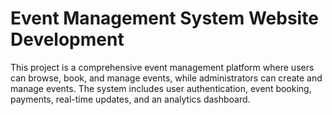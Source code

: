 # Event Management System Website Development
This project is a comprehensive event management platform where users can browse, book, and manage events, while administrators can create and manage events. The system includes user authentication, event booking, payments, real-time updates, and an analytics dashboard.
